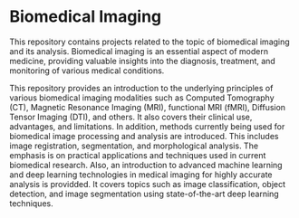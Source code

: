 # Biomedical Imaging
This repository contains projects related to the topic of biomedical imaging and its analysis. Biomedical imaging is an essential aspect of modern medicine, providing valuable insights into the diagnosis, treatment, and monitoring of various medical conditions.

This repository provides an introduction to the underlying principles of various biomedical imaging modalities such as Computed Tomography (CT), Magnetic Resonance Imaging (MRI), functional MRI (fMRI), Diffusion Tensor Imaging (DTI), and others. It also covers their clinical use, advantages, and limitations. In addition,  methods currently being used for biomedical image processing and analysis are introduced. This includes image registration, segmentation, and morphological analysis. The emphasis is on practical applications and techniques used in current biomedical research. Also, an introduction to advanced machine learning and deep learning technologies in medical imaging for highly accurate analysis is providded. It covers topics such as image classification, object detection, and image segmentation using state-of-the-art deep learning techniques.
